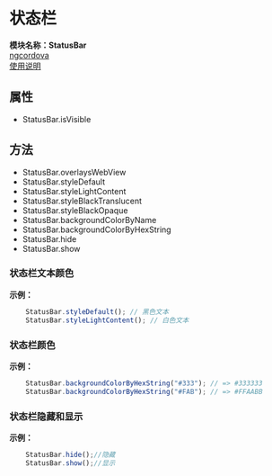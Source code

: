 <!-- toc -->
# 状态栏
**模块名称：StatusBar**  
[ngcordova](https://www.npmjs.com/package/cordova-plugin-statusbar)  
[使用说明](https://github.com/apache/cordova-plugin-statusbar)

## 属性

* StatusBar.isVisible

## 方法

* StatusBar.overlaysWebView
* StatusBar.styleDefault
* StatusBar.styleLightContent
* StatusBar.styleBlackTranslucent
* StatusBar.styleBlackOpaque
* StatusBar.backgroundColorByName
* StatusBar.backgroundColorByHexString
* StatusBar.hide
* StatusBar.show

### 状态栏文本颜色
**示例：**

```js
    StatusBar.styleDefault(); // 黑色文本
    StatusBar.styleLightContent(); // 白色文本
```

### 状态栏颜色
**示例：**

```js
    StatusBar.backgroundColorByHexString("#333"); // => #333333
    StatusBar.backgroundColorByHexString("#FAB"); // => #FFAABB
```

### 状态栏隐藏和显示
**示例：**

```js
    StatusBar.hide();//隐藏
    StatusBar.show();//显示
```